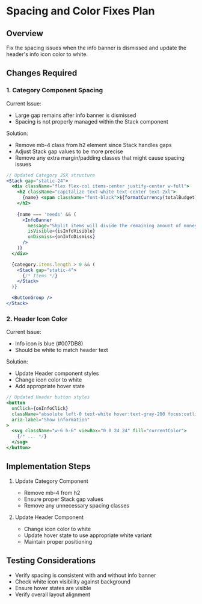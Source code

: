 # Spacing and Color Fixes Plan

## Overview
Fix the spacing issues when the info banner is dismissed and update the header's info icon color to white.

## Changes Required

### 1. Category Component Spacing

Current Issue:
- Large gap remains after info banner is dismissed
- Spacing is not properly managed within the Stack component

Solution:
- Remove mb-4 class from h2 element since Stack handles gaps
- Adjust Stack gap values to be more precise
- Remove any extra margin/padding classes that might cause spacing issues

```jsx
// Updated Category JSX structure
<Stack gap="static-24">
  <div className="flex flex-col items-center justify-center w-full">
    <h2 className="capitalize text-white text-center text-2xl">
      {name} <span className="font-black">${formatCurrency(totalBudget)}</span>
    </h2>
    
    {name === 'needs' && (
      <InfoBanner
        message="Shplit items will divide the remaining amount of money up evenly. Fixed items have a specific dollar value."
        isVisible={isInfoVisible}
        onDismiss={onInfoDismiss}
      />
    )}
  </div>

  {category.items.length > 0 && (
    <Stack gap="static-4">
      {/* Items */}
    </Stack>
  )}

  <ButtonGroup />
</Stack>
```

### 2. Header Icon Color

Current Issue:
- Info icon is blue (#007DB8)
- Should be white to match header text

Solution:
- Update Header component styles
- Change icon color to white
- Add appropriate hover state

```jsx
// Updated Header button styles
<button
  onClick={onInfoClick}
  className="absolute left-0 text-white hover:text-gray-200 focus:outline-none"
  aria-label="Show information"
>
  <svg className="w-6 h-6" viewBox="0 0 24 24" fill="currentColor">
    {/* ... */}
  </svg>
</button>
```

## Implementation Steps

1. Update Category Component
   - Remove mb-4 from h2
   - Ensure proper Stack gap values
   - Remove any unnecessary spacing classes

2. Update Header Component
   - Change icon color to white
   - Update hover state to use appropriate white variant
   - Maintain proper positioning

## Testing Considerations
- Verify spacing is consistent with and without info banner
- Check white icon visibility against background
- Ensure hover states are visible
- Verify overall layout alignment